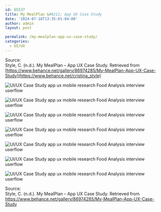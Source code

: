 ```yaml
---
id: 65537
title: My MealPlan &#8211; App UX Case Study
date: '2024-07-18T13:35:01-04:00'
author: admin
layout: post

permalink: /my-mealplan-app-ux-case-study/
categories:
  - UI/UX
---
```


Source:  
Style, C. (n.d.). My MealPlan – App UX Case Study. Retrieved from [https://www.behance.net/gallery/86974285/My-MealPlan-App-UX-Case-Study](https://www.behance.net/cristina_style)

![UI/UX Case Study app ux mobile research Food  Analysis interview userflow](https://mir-s3-cdn-cf.behance.net/project_modules/1400/d9445886974285.5da99cc74ca8e.png)

![UI/UX Case Study app ux mobile research Food  Analysis interview userflow](https://mir-s3-cdn-cf.behance.net/project_modules/1400/2a74ae86974285.5da99cc74d229.png)

![UI/UX Case Study app ux mobile research Food  Analysis interview userflow](https://mir-s3-cdn-cf.behance.net/project_modules/1400/b7735186974285.5da99cc74bb34.png)

![UI/UX Case Study app ux mobile research Food  Analysis interview userflow](https://mir-s3-cdn-cf.behance.net/project_modules/1400/59411286974285.5da99cc74c304.png)

![UI/UX Case Study app ux mobile research Food  Analysis interview userflow](https://mir-s3-cdn-cf.behance.net/project_modules/1400/db7ecd86974285.5da9aa1def6f7.png)

![UI/UX Case Study app ux mobile research Food  Analysis interview userflow](https://mir-s3-cdn-cf.behance.net/project_modules/1400/c62a2786974285.5da9aa1defd72.png)

![UI/UX Case Study app ux mobile research Food  Analysis interview userflow](https://mir-s3-cdn-cf.behance.net/project_modules/1400/d7dd3086974285.5da9aa1def017.png)

Source:  
Style, C. (n.d.). My MealPlan – App UX Case Study. Retrieved from https://www.behance.net/gallery/86974285/My-MealPlan-App-UX-Case-Study

  
